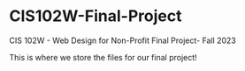 # CIS102W-Final-Project
CIS 102W - Web Design for Non-Profit Final Project- Fall 2023

This is where we store the files for our final project!